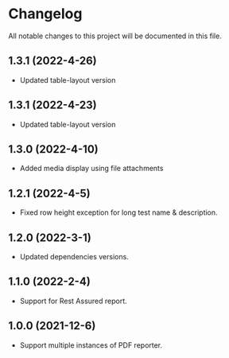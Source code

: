 # Changelog
All notable changes to this project will be documented in this file.

## 1.3.1 (2022-4-26)

* Updated table-layout version

## 1.3.1 (2022-4-23)

* Updated table-layout version

## 1.3.0 (2022-4-10)

* Added media display using file attachments

## 1.2.1 (2022-4-5)

* Fixed row height exception for long test name & description.

## 1.2.0 (2022-3-1)

* Updated dependencies versions.

## 1.1.0 (2022-2-4)

* Support for Rest Assured report.

## 1.0.0 (2021-12-6)

* Support multiple instances of PDF reporter.
